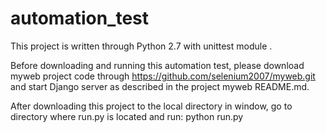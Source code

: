 # automation_test


This project is written through Python 2.7 with unittest module .

Before downloading and running this automation test, please download myweb project code through https://github.com/selenium2007/myweb.git and start Django server as described in the project myweb README.md.

After downloading this project to the local directory in window, go to directory where run.py is located and run:  python run.py
